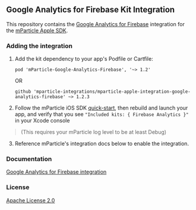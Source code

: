 ## Google Analytics for Firebase Kit Integration

This repository contains the [Google Analytics for Firebase](https://firebase.google.com/) integration for the [mParticle Apple SDK](https://github.com/mParticle/mparticle-apple-sdk).

### Adding the integration

1. Add the kit dependency to your app's Podfile or Cartfile:

    ```
    pod 'mParticle-Google-Analytics-Firebase', '~> 1.2'
    ```

    OR

    ```
    github 'mparticle-integrations/mparticle-apple-integration-google-analytics-firebase' ~> 1.2.3
    ```

2. Follow the mParticle iOS SDK [quick-start](https://github.com/mParticle/mparticle-apple-sdk), then rebuild and launch your app, and verify that you see `"Included kits: { Firebase Analytics }"` in your Xcode console 

> (This requires your mParticle log level to be at least Debug)

3. Reference mParticle's integration docs below to enable the integration.

### Documentation

[Google Analytics for Firebase integration](https://docs.mparticle.com/integrations/firebaseanalytics/event/)

### License

[Apache License 2.0](http://www.apache.org/licenses/LICENSE-2.0)
